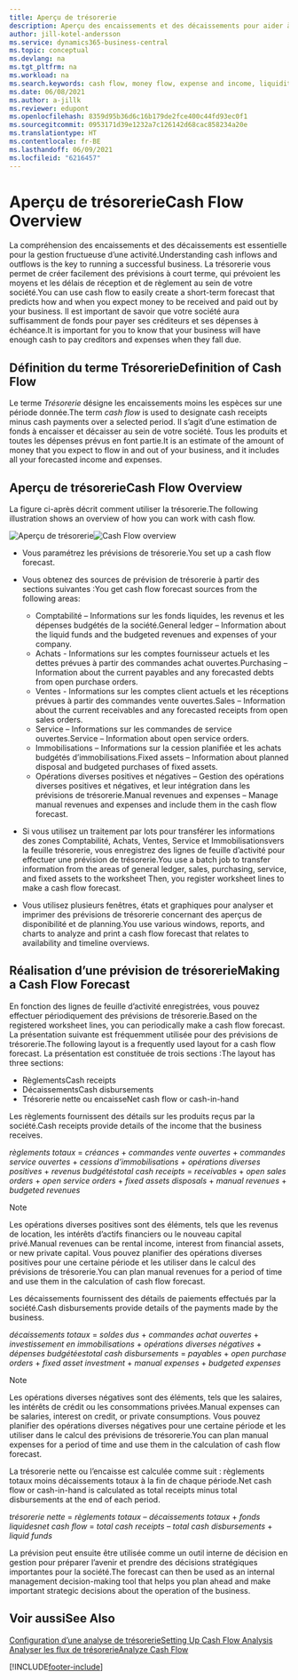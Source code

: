 ```yaml
---
title: Aperçu de trésorerie
description: Aperçu des encaissements et des décaissements pour aider à prévoir les montants à recevoir et à payer.
author: jill-kotel-andersson
ms.service: dynamics365-business-central
ms.topic: conceptual
ms.devlang: na
ms.tgt_pltfrm: na
ms.workload: na
ms.search.keywords: cash flow, money flow, expense and income, liquidity, cash receipts minus cash payments
ms.date: 06/08/2021
ms.author: a-jillk
ms.reviewer: edupont
ms.openlocfilehash: 8359d95b36d6c16b179de2fce400c44fd93ec0f1
ms.sourcegitcommit: 0953171d39e1232a7c126142d68cac858234a20e
ms.translationtype: HT
ms.contentlocale: fr-BE
ms.lasthandoff: 06/09/2021
ms.locfileid: "6216457"
---
```

# <a name="cash-flow-overview"></a><span data-ttu-id="72a9c-103">Aperçu de trésorerie</span><span class="sxs-lookup"><span data-stu-id="72a9c-103">Cash Flow Overview</span></span>

<span data-ttu-id="72a9c-104">La compréhension des encaissements et des décaissements est essentielle pour la gestion fructueuse d’une activité.</span><span class="sxs-lookup"><span data-stu-id="72a9c-104">Understanding cash inflows and outflows is the key to running a successful business.</span></span> <span data-ttu-id="72a9c-105">La trésorerie vous permet de créer facilement des prévisions à court terme, qui prévoient les moyens et les délais de réception et de règlement au sein de votre société.</span><span class="sxs-lookup"><span data-stu-id="72a9c-105">You can use cash flow to easily create a short-term forecast that predicts how and when you expect money to be received and paid out by your business.</span></span> <span data-ttu-id="72a9c-106">Il est important de savoir que votre société aura suffisamment de fonds pour payer ses créditeurs et ses dépenses à échéance.</span><span class="sxs-lookup"><span data-stu-id="72a9c-106">It is important for you to know that your business will have enough cash to pay creditors and expenses when they fall due.</span></span>

## <a name="definition-of-cash-flow"></a><span data-ttu-id="72a9c-107">Définition du terme Trésorerie</span><span class="sxs-lookup"><span data-stu-id="72a9c-107">Definition of Cash Flow</span></span>

<span data-ttu-id="72a9c-108">Le terme *Trésorerie* désigne les encaissements moins les espèces sur une période donnée.</span><span class="sxs-lookup"><span data-stu-id="72a9c-108">The term *cash flow* is used to designate cash receipts minus cash payments over a selected period.</span></span> <span data-ttu-id="72a9c-109">Il s’agit d’une estimation de fonds à encaisser et décaisser au sein de votre société. Tous les produits et toutes les dépenses prévus en font partie.</span><span class="sxs-lookup"><span data-stu-id="72a9c-109">It is an estimate of the amount of money that you expect to flow in and out of your business, and it includes all your forecasted income and expenses.</span></span>

## <a name="cash-flow-overview"></a><span data-ttu-id="72a9c-110">Aperçu de trésorerie</span><span class="sxs-lookup"><span data-stu-id="72a9c-110">Cash Flow Overview</span></span>

<span data-ttu-id="72a9c-111">La figure ci-après décrit comment utiliser la trésorerie.</span><span class="sxs-lookup"><span data-stu-id="72a9c-111">The following illustration shows an overview of how you can work with cash flow.</span></span>

<span data-ttu-id="72a9c-112">![Aperçu de trésorerie](media/finance_cash_flow_overview.png "Aperçu de trésorerie")</span><span class="sxs-lookup"><span data-stu-id="72a9c-112">![Cash Flow overview](media/finance_cash_flow_overview.png "Cash Flow overview")</span></span>

- <span data-ttu-id="72a9c-113">Vous paramétrez les prévisions de trésorerie.</span><span class="sxs-lookup"><span data-stu-id="72a9c-113">You set up a cash flow forecast.</span></span>  

- <span data-ttu-id="72a9c-114">Vous obtenez des sources de prévision de trésorerie à partir des sections suivantes :</span><span class="sxs-lookup"><span data-stu-id="72a9c-114">You get cash flow forecast sources from the following areas:</span></span>  

  - <span data-ttu-id="72a9c-115">Comptabilité – Informations sur les fonds liquides, les revenus et les dépenses budgétés de la société.</span><span class="sxs-lookup"><span data-stu-id="72a9c-115">General ledger – Information about the liquid funds and the budgeted revenues and expenses of your company.</span></span>  
  - <span data-ttu-id="72a9c-116">Achats - Informations sur les comptes fournisseur actuels et les dettes prévues à partir des commandes achat ouvertes.</span><span class="sxs-lookup"><span data-stu-id="72a9c-116">Purchasing – Information about the current payables and any forecasted debts from open purchase orders.</span></span>  
  - <span data-ttu-id="72a9c-117">Ventes - Informations sur les comptes client actuels et les réceptions prévues à partir des commandes vente ouvertes.</span><span class="sxs-lookup"><span data-stu-id="72a9c-117">Sales – Information about the current receivables and any forecasted receipts from open sales orders.</span></span>  
  - <span data-ttu-id="72a9c-118">Service – Informations sur les commandes de service ouvertes.</span><span class="sxs-lookup"><span data-stu-id="72a9c-118">Service – Information about open service orders.</span></span>  
  - <span data-ttu-id="72a9c-119">Immobilisations – Informations sur la cession planifiée et les achats budgétés d’immobilisations.</span><span class="sxs-lookup"><span data-stu-id="72a9c-119">Fixed assets – Information about planned disposal and budgeted purchases of fixed assets.</span></span>  
  - <span data-ttu-id="72a9c-120">Opérations diverses positives et négatives – Gestion des opérations diverses positives et négatives, et leur intégration dans les prévisions de trésorerie.</span><span class="sxs-lookup"><span data-stu-id="72a9c-120">Manual revenues and expenses – Manage manual revenues and expenses and include them in the cash flow forecast.</span></span>  
- <span data-ttu-id="72a9c-121">Si vous utilisez un traitement par lots pour transférer les informations des zones Comptabilité, Achats, Ventes, Service et Immobilisationsvers la feuille trésorerie, vous enregistrez des lignes de feuille d’activité pour effectuer une prévision de trésorerie.</span><span class="sxs-lookup"><span data-stu-id="72a9c-121">You use a batch job to transfer information from the areas of general ledger, sales, purchasing, service, and fixed assets to the worksheet Then, you register worksheet lines to make a cash flow forecast.</span></span>  
- <span data-ttu-id="72a9c-122">Vous utilisez plusieurs fenêtres, états et graphiques pour analyser et imprimer des prévisions de trésorerie concernant des aperçus de disponibilité et de planning.</span><span class="sxs-lookup"><span data-stu-id="72a9c-122">You use various windows, reports, and charts to analyze and print a cash flow forecast that relates to availability and timeline overviews.</span></span>  

## <a name="making-a-cash-flow-forecast"></a><span data-ttu-id="72a9c-123">Réalisation d’une prévision de trésorerie</span><span class="sxs-lookup"><span data-stu-id="72a9c-123">Making a Cash Flow Forecast</span></span>

<span data-ttu-id="72a9c-124">En fonction des lignes de feuille d’activité enregistrées, vous pouvez effectuer périodiquement des prévisions de trésorerie.</span><span class="sxs-lookup"><span data-stu-id="72a9c-124">Based on the registered worksheet lines, you can periodically make a cash flow forecast.</span></span> <span data-ttu-id="72a9c-125">La présentation suivante est fréquemment utilisée pour des prévisions de trésorerie.</span><span class="sxs-lookup"><span data-stu-id="72a9c-125">The following layout is a frequently used layout for a cash flow forecast.</span></span> <span data-ttu-id="72a9c-126">La présentation est constituée de trois sections :</span><span class="sxs-lookup"><span data-stu-id="72a9c-126">The layout has three sections:</span></span>

  - <span data-ttu-id="72a9c-127">Règlements</span><span class="sxs-lookup"><span data-stu-id="72a9c-127">Cash receipts</span></span>  
  - <span data-ttu-id="72a9c-128">Décaissements</span><span class="sxs-lookup"><span data-stu-id="72a9c-128">Cash disbursements</span></span>  
  - <span data-ttu-id="72a9c-129">Trésorerie nette ou encaisse</span><span class="sxs-lookup"><span data-stu-id="72a9c-129">Net cash flow or cash-in-hand</span></span>  

<span data-ttu-id="72a9c-130">Les règlements fournissent des détails sur les produits reçus par la société.</span><span class="sxs-lookup"><span data-stu-id="72a9c-130">Cash receipts provide details of the income that the business receives.</span></span>

<span data-ttu-id="72a9c-131">*règlements totaux* = *créances* + *commandes vente ouvertes* + *commandes service ouvertes* + *cessions d’immobilisations* + *opérations diverses positives* + *revenus budgétés*</span><span class="sxs-lookup"><span data-stu-id="72a9c-131">*total cash receipts* = *receivables* + *open sales orders* + *open service orders* + *fixed assets disposals* + *manual revenues* + *budgeted revenues*</span></span>

> [!NOTE]
> <span data-ttu-id="72a9c-132">Les opérations diverses positives sont des éléments, tels que les revenus de location, les intérêts d’actifs financiers ou le nouveau capital privé.</span><span class="sxs-lookup"><span data-stu-id="72a9c-132">Manual revenues can be rental income, interest from financial assets, or new private capital.</span></span> <span data-ttu-id="72a9c-133">Vous pouvez planifier des opérations diverses positives pour une certaine période et les utiliser dans le calcul des prévisions de trésorerie.</span><span class="sxs-lookup"><span data-stu-id="72a9c-133">You can plan manual revenues for a period of time and use them in the calculation of cash flow forecast.</span></span>

<span data-ttu-id="72a9c-134">Les décaissements fournissent des détails de paiements effectués par la société.</span><span class="sxs-lookup"><span data-stu-id="72a9c-134">Cash disbursements provide details of the payments made by the business.</span></span>

<span data-ttu-id="72a9c-135">*décaissements totaux* = *soldes dus* + *commandes achat ouvertes* + *investissement en immobilisations* + *opérations diverses négatives* + *dépenses budgétées*</span><span class="sxs-lookup"><span data-stu-id="72a9c-135">*total cash disbursements* = *payables* + *open purchase orders* + *fixed asset investment* + *manual expenses* + *budgeted expenses*</span></span>

> [!NOTE]
> <span data-ttu-id="72a9c-136">Les opérations diverses négatives sont des éléments, tels que les salaires, les intérêts de crédit ou les consommations privées.</span><span class="sxs-lookup"><span data-stu-id="72a9c-136">Manual expenses can be salaries, interest on credit, or private consumptions.</span></span> <span data-ttu-id="72a9c-137">Vous pouvez planifier des opérations diverses négatives pour une certaine période et les utiliser dans le calcul des prévisions de trésorerie.</span><span class="sxs-lookup"><span data-stu-id="72a9c-137">You can plan manual expenses for a period of time and use them in the calculation of cash flow forecast.</span></span>

<span data-ttu-id="72a9c-138">La trésorerie nette ou l’encaisse est calculée comme suit : règlements totaux moins décaissements totaux à la fin de chaque période.</span><span class="sxs-lookup"><span data-stu-id="72a9c-138">Net cash flow or cash-in-hand is calculated as total receipts minus total disbursements at the end of each period.</span></span>

<span data-ttu-id="72a9c-139">*trésorerie nette* = *règlements totaux* – *décaissements totaux* + *fonds liquides*</span><span class="sxs-lookup"><span data-stu-id="72a9c-139">*net cash flow* = *total cash receipts* – *total cash disbursements* + *liquid funds*</span></span>

<span data-ttu-id="72a9c-140">La prévision peut ensuite être utilisée comme un outil interne de décision en gestion pour préparer l’avenir et prendre des décisions stratégiques importantes pour la société.</span><span class="sxs-lookup"><span data-stu-id="72a9c-140">The forecast can then be used as an internal management decision-making tool that helps you plan ahead and make important strategic decisions about the operation of the business.</span></span>

## <a name="see-also"></a><span data-ttu-id="72a9c-141">Voir aussi</span><span class="sxs-lookup"><span data-stu-id="72a9c-141">See Also</span></span>
[<span data-ttu-id="72a9c-142">Configuration d’une analyse de trésorerie</span><span class="sxs-lookup"><span data-stu-id="72a9c-142">Setting Up Cash Flow Analysis</span></span>](finance-setup-cash-flow-analyses.md)  
[<span data-ttu-id="72a9c-143">Analyser les flux de trésorerie</span><span class="sxs-lookup"><span data-stu-id="72a9c-143">Analyze Cash Flow</span></span>](finance-analyze-cash-flow.md)

[!INCLUDE[footer-include](includes/footer-banner.md)]
